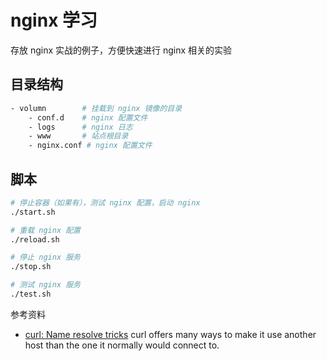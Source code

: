 # nginx 学习

存放 nginx 实战的例子，方便快速进行 nginx 相关的实验

## 目录结构

```bash
- volumn        # 挂载到 nginx 镜像的目录
    - conf.d    # nginx 配置文件
    - logs      # nginx 日志
    - www       # 站点根目录
    - nginx.conf # nginx 配置文件
```

## 脚本

```bash
# 停止容器（如果有），测试 nginx 配置，启动 nginx
./start.sh

# 重载 nginx 配置
./reload.sh

# 停止 nginx 服务
./stop.sh

# 测试 nginx 服务
./test.sh
```


参考资料

- [curl: Name resolve tricks](https://everything.curl.dev/usingcurl/connections/name) curl offers many ways to make it use another host than the one it normally would connect to.